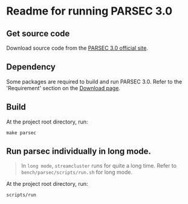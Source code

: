 # Readme for running PARSEC 3.0

## Get source code

Download source code from the [PARSEC 3.0 official site](https://parsec.cs.princeton.edu).

## Dependency

Some packages are required to build and run PARSEC 3.0. Refer to the 'Requirement' section on the [Download page](https://parsec.cs.princeton.edu/download.htm).

## Build

At the project root directory, run:

```shell
make parsec
```

## Run parsec individually in long mode.

> In `long mode`, `streamcluster` runs for quite a long time. Refer to `bench/parsec/scripts/run.sh` for long mode.

At the project root directory, run:

```shell
scripts/run
``` 

